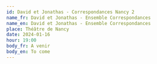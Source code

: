 ```yaml
---
id: David et Jonathas - Correspondances Nancy 2
name_fr: David et Jonathas - Ensemble Correspondances
name_en: David et Jonathas - Ensemble Correspondances
place: Théâtre de Nancy
date: 2024-01-16
hour: 19:00
body_fr: A venir
body_en: To come
---
```

